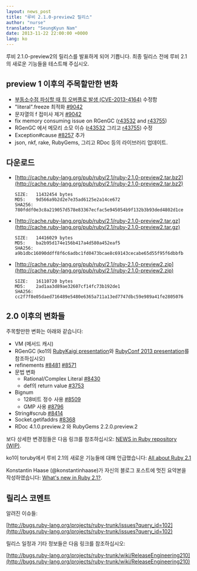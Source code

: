 ```yaml
---
layout: news_post
title: "루비 2.1.0-preview2 릴리스"
author: "nurse"
translator: "SeungKyun Nam"
date: 2013-11-22 22:00:00 +0000
lang: ko
---
```


루비 2.1.0-preview2의 릴리스를 발표하게 되어 기쁩니다.
최종 릴리스 전에 루비 2.1의 새로운 기능들을 테스트해 주십시오.

## preview 1 이후의 주목할만한 변화

* [부동소수점 파싱할 때 힙 오버플로 발생 (CVE-2013-4164)](https://www.ruby-lang.org/ko/news/2013/11/22/heap-overflow-in-floating-point-parsing-cve-2013-4164/) 수정함
* "literal".freeze 최적화 [#9042](https://bugs.ruby-lang.org/issues/9042)
* 문자열의 f 접미사 제거 [#9042](https://bugs.ruby-lang.org/issues/9042)
* fix memory consuming issue on RGenGC ([r43532](http://svn.ruby-lang.org/cgi-bin/viewvc.cgi?view=rev&revision=43532) and [r43755](http://svn.ruby-lang.org/cgi-bin/viewvc.cgi?view=rev&revision=43755))
* RGenGC 에서 메모리 소모 이슈 ([r43532](http://svn.ruby-lang.org/cgi-bin/viewvc.cgi?view=rev&revision=43532) 그리고 [r43755](http://svn.ruby-lang.org/cgi-bin/viewvc.cgi?view=rev&revision=43755)) 수정
* Exception#cause [#8257](https://bugs.ruby-lang.org/issues/8257) 추가
* json, nkf, rake, RubyGems, 그리고 RDoc 등의 라이브러리 업데이트.

## 다운로드

* [http://cache.ruby-lang.org/pub/ruby/2.1/ruby-2.1.0-preview2.tar.bz2](http://cache.ruby-lang.org/pub/ruby/2.1/ruby-2.1.0-preview2.tar.bz2)

      SIZE:   11432454 bytes
      MD5:    9d566a9b2d2e7e35ad6125e2a14ce672
      SHA256: 780fddf0e3c8a219057d578e83367ecfac5e945054b9f132b3b93ded4802d1ce

* [http://cache.ruby-lang.org/pub/ruby/2.1/ruby-2.1.0-preview2.tar.gz](http://cache.ruby-lang.org/pub/ruby/2.1/ruby-2.1.0-preview2.tar.gz)

      SIZE:   14416029 bytes
      MD5:    ba2b95d174e156b417a4d580a452eaf5
      SHA256: a9b1dbc16090ddff8f6c6adbc1fd0473bcae8c69143cecabe65d55f95f6dbbfb

* [http://cache.ruby-lang.org/pub/ruby/2.1/ruby-2.1.0-preview2.zip](http://cache.ruby-lang.org/pub/ruby/2.1/ruby-2.1.0-preview2.zip)

      SIZE:   16110720 bytes
      MD5:    2ad1aa3d89ae32607cf14fc73b192de1
      SHA256: cc2f7f8e05daed716489e5480e6365a711a13ed7747dbc59e989a41fe2805076

## 2.0 이후의 변화들

주목할만한 변화는 아래와 같습니다:

* VM (메서드 캐시)
* RGenGC (ko1의 [RubyKaigi presentation](http://rubykaigi.org/2013/talk/S73)와 [RubyConf 2013 presentation](http://www.atdot.net/~ko1/activities/rubyconf2013-ko1_pub.pdf)를 참조하십시오)
* refinements [#8481](https://bugs.ruby-lang.org/issues/8481) [#8571](https://bugs.ruby-lang.org/issues/8571)
* 문법 변화
  * Rational/Complex Literal [#8430](https://bugs.ruby-lang.org/issues/8430)
  * def의 return value [#3753](https://bugs.ruby-lang.org/issues/3753)
* Bignum
  * 128비트 정수 사용 [#8509](https://bugs.ruby-lang.org/issues/8509)
  * GMP 사용 [#8796](https://bugs.ruby-lang.org/issues/8796)
* String#scrub [#8414](https://bugs.ruby-lang.org/issues/8414)
* Socket.getifaddrs [#8368](https://bugs.ruby-lang.org/issues/8368)
* RDoc 4.1.0.preview.2 와 RubyGems 2.2.0.preview.2

보다 상세한 변경점들은 다음 링크를 참조하십시오: [NEWS in Ruby repository (WIP)](https://github.com/ruby/ruby/blob/v2_1_0_preview2/NEWS).

ko1이 toruby에서 루비 2.1의 새로운 기능들에 대해 언급했습니다: [All about Ruby 2.1](http://www.atdot.net/~ko1/activities/toruby05-ko1.pdf)

Konstantin Haase (@konstantinhaase)가 자신의 블로그 포스트에 멋진 요약본을 작성하였습니다: [What's new in Ruby 2.1?](http://rkh.im/ruby-2.1).

## 릴리스 코멘트

알려진 이슈들:

[http://bugs.ruby-lang.org/projects/ruby-trunk/issues?query_id=102](http://bugs.ruby-lang.org/projects/ruby-trunk/issues?query_id=102)

릴리스 일정과 기타 정보들은 다음 링크를 참조하십시오:

[http://bugs.ruby-lang.org/projects/ruby-trunk/wiki/ReleaseEngineering210](http://bugs.ruby-lang.org/projects/ruby-trunk/wiki/ReleaseEngineering210)
